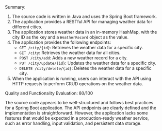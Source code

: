 Summary:

1. The source code is written in Java and uses the Spring Boot framework.
2. The application provides a RESTful API for managing weather data for different cities.
3. The application stores weather data in an in-memory HashMap, with the city ID as the key and a `WeatherRecord` object as the value.
4. The application provides the following endpoints:
   - `GET /city/{id}`: Retrieves the weather data for a specific city.
   - `GET /city`: Retrieves the weather data for all cities.
   - `POST /city/add`: Adds a new weather record for a city.
   - `PUT /city/update/{id}`: Updates the weather data for a specific city.
   - `DELETE /city/delete/{id}`: Deletes the weather data for a specific city.
5. When the application is running, users can interact with the API using HTTP requests to perform CRUD operations on the weather data.

Quality and Functionality Evaluation: 80/100

The source code appears to be well-structured and follows best practices for a Spring Boot application. The API endpoints are clearly defined and the implementation is straightforward. However, the application lacks some features that would be expected in a production-ready weather service, such as error handling, input validation, and persistent data storage.